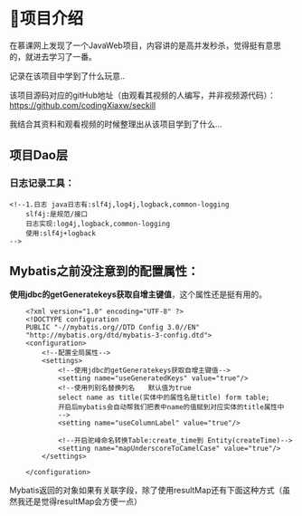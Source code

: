 # :sparkling_heart:项目介绍 #
在慕课网上发现了一个JavaWeb项目，内容讲的是高并发秒杀，觉得挺有意思的，就进去学习了一番。

记录在该项目中学到了什么玩意..

该项目源码对应的gitHub地址（由观看其视频的人编写，并非视频源代码）：https://github.com/codingXiaxw/seckill

我结合其资料和观看视频的时候整理出从该项目学到了什么...
## 项目Dao层 ##
### 日志记录工具： ###
    <!--1.日志 java日志有:slf4j,log4j,logback,common-logging
        slf4j:是规范/接口
        日志实现:log4j,logback,common-logging
        使用:slf4j+logback
    -->
## Mybatis之前没注意到的配置属性： ##
**使用jdbc的getGeneratekeys获取自增主键值**，这个属性还是挺有用的。

        <?xml version="1.0" encoding="UTF-8" ?>
        <!DOCTYPE configuration
        PUBLIC "-//mybatis.org//DTD Config 3.0//EN"
        "http://mybatis.org/dtd/mybatis-3-config.dtd">
        <configuration>
            <!--配置全局属性-->
            <settings>
                <!--使用jdbc的getGeneratekeys获取自增主键值-->
                <setting name="useGeneratedKeys" value="true"/>
                <!--使用列别名替换列名　　默认值为true
                select name as title(实体中的属性名是title) form table;
                开启后mybatis会自动帮我们把表中name的值赋到对应实体的title属性中
                -->
                <setting name="useColumnLabel" value="true"/>

                <!--开启驼峰命名转换Table:create_time到 Entity(createTime)-->
                <setting name="mapUnderscoreToCamelCase" value="true"/>
            </settings>

        </configuration>
Mybatis返回的对象如果有关联字段，除了使用resultMap还有下面这种方式（虽然我还是觉得resultMap会方便一点）
